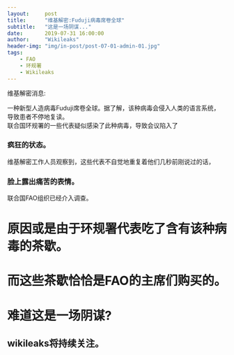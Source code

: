 ```yaml
---
layout:     post
title:      "维基解密:Fuduji病毒席卷全球"
subtitle:   "这是一场阴谋..."
date:       2019-07-31 16:00:00
author:     "Wikileaks"
header-img: "img/in-post/post-07-01-admin-01.jpg"
tags: 
    - FAO
    - 环规署
    - Wikileaks
---
```


维基解密消息:  

一种新型人造病毒Fuduji席卷全球。据了解，该种病毒会侵入人类的语言系统，
导致患者不停地复读。  
联合国环规署的一些代表疑似感染了此种病毒，导致会议陷入了
### 疯狂的状态。  
维基解密工作人员观察到，这些代表不自觉地重复着他们几秒前刚说过的话，
### 脸上露出痛苦的表情。  
联合国FAO组织已经介入调查。  
# 原因或是由于环规署代表吃了含有该种病毒的茶歇。  
# 而这些茶歇恰恰是FAO的主席们购买的。
# 难道这是一场阴谋?  
## wikileaks将持续关注。

